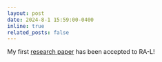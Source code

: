 ```yaml
---
layout: post
date: 2024-8-1 15:59:00-0400
inline: true
related_posts: false
---
```


My first [research paper](https://mrunaljsarvaiya.github.io/hpa-mpc.github.io/) has been accepted to RA-L! 